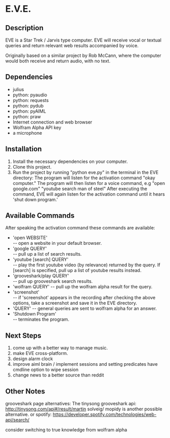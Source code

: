 E.V.E.
======

Description
-----------
EVE is a Star Trek / Jarvis type computer.
EVE will receive vocal or textual queries and return relevant web results accompanied by voice.

Originally based on a similar project by Rob McCann, where the computer would both receive and return audio, with no text.

Dependencies
------------
*	julius
*	python: pyaudio
*	python: requests
*	python: pydub
*	python: pyAIML
* 	python: praw
*	Internet connection and web browser
*	Wolfram Alpha API key
*	a microphone

Installation
------------
1. 	Install the necessary dependencies on your computer.
2. 	Clone this project.
3. 	Run the project by running "python eve.py" in the terminal in the EVE directory:
		The program will listen for the activation command "okay computer."
		The program will then listen for a voice command, e.g
			"open google.com"
			"youtube search man of steel"
		After executing the command, EVE will again listen for the activation command
		until it hears 'shut down program.'

Available Commands
------------------
After speaking the activation command these commands are available:
*	'open WEBSITE'  
	-- open a website in your default browser.
*	'google QUERY'	
	-- pull up a list of search results.
*	'youtube [search] QUERY'	
	-- play the first youtube video (by relevance) returned by the query. If [search] is specified, pull up a list of youtube results instead. 
*	'grooveshark/play QUERY' 	
	-- pull up grooveshark search results.
*	'wolfram QUERY'	
	-- pull up the wolfram alpha result for the query.
*	'screenshot'	
	-- if 'screenshot' appears in the recording after checking the above options, take a screenshot and save it in the EVE directory.
*	'QUERY'	
	-- general queries are sent to wolfram alpha for an answer.
*	'Shutdown Program' 	
	-- terminates the program.

Next Steps
----------
1. 	come up with a better way to manage music.
2. 	make EVE cross-platform.
3. 	design alarm clock
4. 	improve aiml brain / implement sessions and setting predicates
		have cmdline option to wipe session
5. 	change news to a better source than reddit

Other Notes
-----------
grooveshark page alternatives:
The tinysong grooveshark api:
http://tinysong.com/api#/result/martin solveig/
mopidy is another possible alternative.
or spotify: https://developer.spotify.com/technologies/web-api/search/

consider switching to true knowledge from wolfram alpha